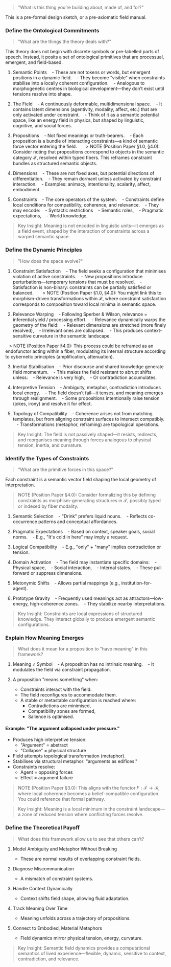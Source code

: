 > "What is this thing you’re building about, made of, and for?"

This is a pre-formal design sketch, or a pre-axiomatic field manual.
### Define the Ontological Commitments

> "What are the things the theory deals with?"

This theory does not begin with discrete symbols or pre-labelled parts of speech. Instead, it posits a set of ontological primitives that are processual, emergent, and field-based.
1. Semantic Points
   - These are not tokens or words, but emergent positions in a dynamic field.
   - They become “visible” when constraints stabilise into a locally coherent configuration.
   - Analogous to morphogenetic centres in biological development—they don’t exist until tensions resolve into shape.
   
2. The Field
   - A continuously deformable, multidimensional space.
   - It contains latent dimensions (agentivity, modality, affect, etc.) that are only activated under constraint.
   - Think of it as a semantic potential space, like an energy field in physics, but shaped by linguistic, cognitive, and social forces.

3. Propositions
   - Not fixed meanings or truth-bearers.
   - Each proposition is a bundle of interacting constraints—a kind of semantic force vector entering the field.
   
   > NOTE (Position Paper §1.0, §4.0): Consider noting that propositions correspond to objects in the semantic category $\mathcal{F}$, resolved within typed fibers. This reframes constraint bundles as structured semantic objects.

4. Dimensions
   - These are not fixed axes, but potential directions of differentiation.
   - They remain dormant unless activated by constraint interaction.
   - Examples: animacy, intentionality, scalarity, affect, embodiment.

3. Constraints
   - The core operators of the system.
   - Constraints define local conditions for compatibility, coherence, and relevance.
   - They may encode:
	   - Syntactic restrictions
	   - Semantic roles,
	   - Pragmatic expectations,
	   - World knowledge.
> Key Insight: Meaning is not encoded in linguistic units—it emerges as a field event, shaped by the interaction of constraints across a warped semantic space.

### Define the Dynamic Principles
> "How does the space evolve?"

1. Constraint Satisfaction
   - The field seeks a configuration that minimises violation of active constraints.
   - New propositions introduce perturbations—temporary tensions that must be resolved.
   - Satisfaction is non-binary: constraints can be partially satisfied or balanced.
   
   > NOTE (Position Paper §1.0, §4.0): You might link this to morphism-driven transformations within $\mathcal{F}$, where constraint satisfaction corresponds to composition toward local minima in semantic space.

1. Relevance Warping
   - Following Sperber & Wilson, relevance = inferential yield / processing effort.
   - Relevance dynamically warps the geometry of the field:
	   - Relevant dimensions are stretched (more finely resolved),
	   - Irrelevant ones are collapsed.
   - This produces context-sensitive curvature in the semantic landscape.

   > NOTE (Position Paper §4.0): This process could be reframed as an endofunctor acting within a fiber, modulating its internal structure according to cybernetic principles (amplification, attenuation).

3. Inertial Stabilisation
   - Prior discourse and shared knowledge generate field momentum.
   - This makes the field resistant to abrupt shifts unless:
	   - Relevance is very high,
	   - Or contradiction accumulates.
  
3. Interpretive Tension
   - Ambiguity, metaphor, contradiction introduces local energy.
   - The field doesn’t fail—it tenses, and meaning emerges through realignment.
   - Some propositions intentionally raise tension (jokes, irony) and resolve it for effect.

3. Topology of Compatibility
   - Coherence arises not from matching templates, but from aligning constraint surfaces to intersect compatibly.
   - Transformations (metaphor, reframing) are topological operations.

> Key Insight: The field is not passively shaped—it resists, redirects, and reorganises meaning through forces analogous to physical tension, inertia, and curvature.
### Identify the Types of Constraints

> "What are the primitive forces in this space?"

Each constraint is a semantic vector field shaping the local geometry of interpretation.

> NOTE (Position Paper §4.0): Consider formalizing this by defining constraints as morphism-generating structures in $\mathcal{F}$, possibly typed or indexed by fiber modality.

1. Semantic Selection
   - "Drink" prefers liquid nouns.
   - Reflects co-occurrence patterns and conceptual affordances.

2. Pragmatic Expectations
   - Based on context, speaker goals, social norms.
   - E.g., "It's cold in here" may imply a request.

3. Logical Compatibility
   - E.g., "only" + "many" implies contradiction or tension.

4. Domain Activation
   - The field may instantiate specific domains:
	   - Physical space,
	   - Social interaction,
	   - Internal states.
   - These pull forward or suppress dimensions.

5. Metonymic Shifts
   - Allows partial mappings (e.g., institution-for-agent).

1. Prototype Gravity
   - Frequently used meanings act as attractors—low-energy, high-coherence zones.
   - They stabilize nearby interpretations.

> Key Insight: Constraints are local expressions of structured knowledge. They interact globally to produce emergent semantic configurations.

### Explain How Meaning Emerges

> What does it mean for a proposition to "have meaning" in this framework?

1. Meaning ≠ Symbol
   - A proposition has no intrinsic meaning.
   - It modulates the field via constraint propagation.

1. A proposition "means something" when:
	- Constraints interact with the field.
	- The field reconfigures to accommodate them.
	- A stable or metastable configuration is reached where:
		- Contradictions are minimised,
		- Compatibility zones are formed,
		- Salience is optimised.
#### Example: "The argument collapsed under pressure."
- Produces high interpretive tension:
	- "Argument" = abstract
	- "Collapse" = physical structure
- Field attempts topological transformation (metaphor).
- Stabilises via structural metaphor: "arguments as edifices."
- Constraints resolve:
	- Agent = opposing forces
	- Effect = argument failure

> NOTE (Position Paper §3.0): This aligns with the functor $F: \mathcal{F} \to \mathcal{B}$, where local coherence becomes a belief-compatible configuration. You could reference that formal pathway.

> Key Insight: Meaning is a local minimum in the constraint landscape—a zone of reduced tension where conflicting forces resolve.

### Define the Theoretical Payoff

> What does this framework allow us to see that others can’t?

1. Model Ambiguity and Metaphor Without Breaking
	- These are normal results of overlapping constraint fields.

2. Diagnose Miscommunication
	- A mismatch of constraint systems.
  
3. Handle Context Dynamically
	- Context shifts field shape, allowing fluid adaptation.

4. Track Meaning Over Time
	- Meaning unfolds across a trajectory of propositions.

5. Connect to Embodied, Material Metaphors
	- Field dynamics mirror physical tension, energy, curvature.

> Key Insight: Semantic field dynamics provides a computational semantics of lived experience—flexible, dynamic, sensitive to context, contradiction, and relevance.